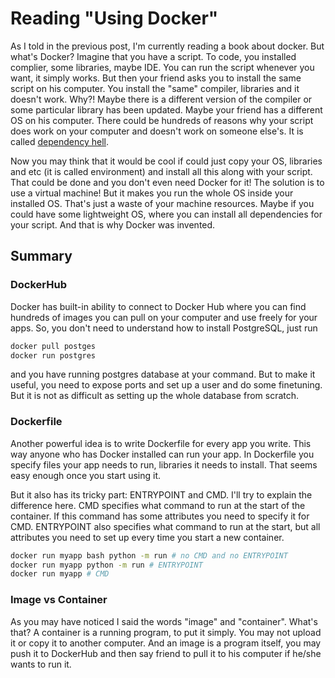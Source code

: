 # Reading "Using Docker"

As I told in the previous post, I'm currently reading a book about docker. But what's Docker? Imagine that you have a script. To code, you installed complier, some libraries, maybe IDE. You can run the script whenever you want, it simply works. But then your friend asks you to install the same script on his computer. You install the "same" compiler, libraries and it doesn't work. Why?! Maybe there is a different version of the compiler or some particular library has been updated. Maybe your friend has a different OS on his computer. There could be hundreds of reasons why your script does work on your computer and doesn't work on someone else's. It is called [dependency hell](https://en.wikipedia.org/wiki/Dependency_hell).

Now you may think that it would be cool if could just copy your OS, libraries and etc (it is called environment) and install all this along with your script. That could be done and you don't even need Docker for it! The solution is to use a virtual machine! But it makes you run the whole OS inside your installed OS. That's just a waste of your machine resources. Maybe if you could have some lightweight OS, where you can install all dependencies for your script. And that is why Docker was invented. 

## Summary

### DockerHub
Docker has built-in ability to connect to Docker Hub where you can find hundreds of images you can pull on your computer and use freely for your apps. So, you don't need to understand how to install PostgreSQL, just run 

```bash
docker pull postges
docker run postgres
```
and you have running postgres database at your command. But to make it useful, you need to expose ports and set up a user and do some finetuning. But it is not as difficult as setting up the whole database from scratch.

### Dockerfile
Another powerful idea is to write Dockerfile for every app you write. This way anyone who has Docker installed can run your app. In Dockerfile you specify files your app needs to run, libraries it needs to install. That seems easy enough once you start using it.  

But it also has its tricky part: ENTRYPOINT and CMD. I'll try to explain the difference here.
CMD specifies what command to run at the start of the container. If this command has some attributes you need to specify it for CMD. ENTRYPOINT also specifies what command to run at the start, but all attributes you need to set up every time you start a new container. 

```bash
docker run myapp bash python -m run # no CMD and no ENTRYPOINT
docker run myapp python -m run # ENTRYPOINT
docker run myapp # CMD
```

### Image vs Container
As you may have noticed I said the words "image" and "container". What's that?
A container is a running program, to put it simply. You may not upload it or copy it to another computer. And an image is a program itself, you may push it to DockerHub and then say friend to pull it to his computer if he/she wants to run it.
